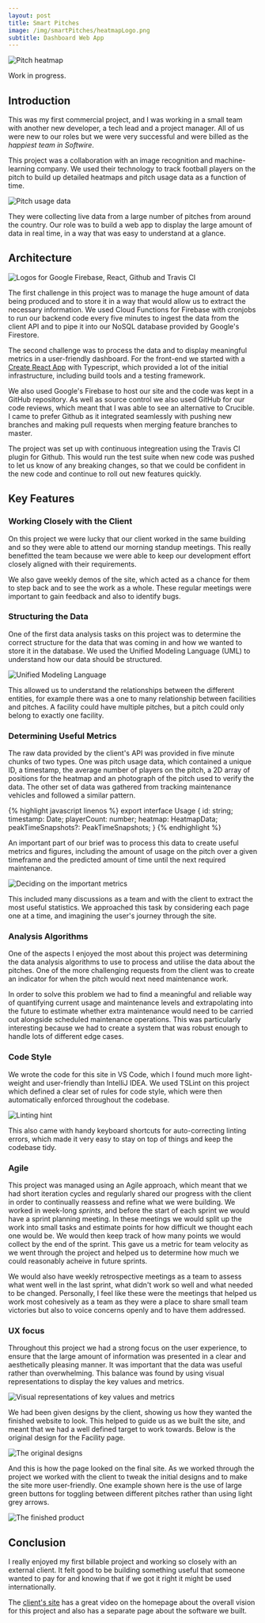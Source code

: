 ```yaml
---
layout: post
title: Smart Pitches
image: /img/smartPitches/heatmapLogo.png
subtitle: Dashboard Web App
---
```


![Pitch heatmap](/img/smartPitches/heatmap.png)

Work in progress.

## Introduction

This was my first commercial project, and I was working in a small team with another new developer, a tech lead and a project manager. All of us were new to our roles but we were very successful and were billed as the _happiest team in Softwire_.

This project was a collaboration with an image recognition and machine-learning company. We used their technology to track football players on the pitch to build up detailed heatmaps and pitch usage data as a function of time. 

![Pitch usage data](/img/smartPitches/usageGraph2.png)

They were collecting live data from a large number of pitches from around the country. Our role was to build a web app to display the large amount of data in real time, in a way that was easy to understand at a glance.

## Architecture

![Logos for Google Firebase, React, Github and Travis CI](/img/smartPitches/logos.png)

The first challenge in this project was to manage the huge amount of data being produced and to store it in a way that would allow us to extract the necessary information. We used Cloud Functions for Firebase with cronjobs to run our backend code every five minutes to ingest the data from the client API and to pipe it into our NoSQL database provided by Google's Firestore.

The second challenge was to process the data and to display meaningful metrics in a user-friendly dashboard. For the front-end we started with a [Create React App](https://github.com/facebook/create-react-app) with Typescript, which provided a lot of the initial infrastructure, including build tools and a testing framework. 

We also used Google's Firebase to host our site and the code was kept in a GitHub repository. As well as source control we also used GitHub for our code reviews, which meant that I was able to see an alternative to Crucible. I came to prefer Github as it integrated seamlessly with pushing new branches and making pull requests when merging feature branches to master.

The project was set up with continuous integreation using the Travis CI plugin for Github. This would run the test suite when new code was pushed to let us know of any breaking changes, so that we could be confident in the new code and continue to roll out new features quickly.

## Key Features

### Working Closely with the Client

On this project we were lucky that our client worked in the same building and so they were able to attend our morning standup meetings. This really benefitted the team because we were able to keep our development effort closely aligned with their requirements. 

We also gave weekly demos of the site, which acted as a chance for them to step back and to see the work as a whole. These regular meetings were important to gain feedback and also to identify bugs.

### Structuring the Data

One of the first data analysis tasks on this project was to determine the correct structure for the data that was coming in and how we wanted to store it in the database. We used the Unified Modeling Language (UML) to understand how our data should be structured. 

![Unified Modeling Language](/img/smartPitches/uml.png)

This allowed us to understand the relationships between the different entities, for example there was a one to many relationship between facilities and pitches. A facility could have multiple pitches, but a pitch could only belong to exactly one facility.

### Determining Useful Metrics

The raw data provided by the client's API was provided in five minute chunks of two types. One was pitch usage data, which contained a unique ID, a timestamp, the average number of players on the pitch, a 2D array of positions for the heatmap and an photograph of the pitch used to verify the data. The other set of data was gathered from tracking maintenance vehicles and followed a similar pattern.

{% highlight javascript linenos %}
export interface Usage {
    id: string;
    timestamp: Date;
    playerCount: number;
    heatmap: HeatmapData;
    peakTimeSnapshots?: PeakTimeSnapshots;
}
{% endhighlight %}

An important part of our brief was to process this data to create useful metrics and figures, including the amount of usage on the pitch over a given timeframe and the predicted amount of time until the next required maintenance.

![Deciding on the important metrics](/img/smartPitches/metrics.png)

This included many discussions as a team and with the client to extract the most useful statistics. We approached this task by considering each page one at a time, and imagining the user's journey through the site.

### Analysis Algorithms

One of the aspects I enjoyed the most about this project was determining the data analysis algorithms to use to process and utilise the data about the pitches. One of the more challenging requests from the client was to create an indicator for when the pitch would next need maintenance work.

In order to solve this problem we had to find a meaningful and reliable way of quantifying current usage and maintenance levels and extrapolating into the future to estimate whether extra maintenance would need to be carried out alongside scheduled maintenance operations. This was particularly interesting because we had to create a system that was robust enough to handle lots of different edge cases.

### Code Style

We wrote the code for this site in VS Code, which I found much more light-weight and user-friendly than IntelliJ IDEA. We used TSLint on this project which defined a clear set of rules for code style, which were then automatically enforced throughout the codebase.

![Linting hint](/img/smartPitches/linting.png)

This also came with handy keyboard shortcuts for auto-correcting linting errors, which made it very easy to stay on top of things and keep the codebase tidy.

### Agile

This project was managed using an Agile approach, which meant that we had short iteration cycles and regularly shared our progress with the client in order to continually reassess and refine what we were building. We worked in week-long _sprints_, and before the start of each sprint we would have a sprint planning meeting. In these meetings we would split up the work into small tasks and estimate points for how difficult we thought each one would be. We would then keep track of how many points we would collect by the end of the sprint. This gave us a metric for team velocity as we went through the project and helped us to determine how much we could reasonably acheive in future sprints.

We would also have weekly retrospective meetings as a team to assess what went well in the last sprint, what didn't work so well and what needed to be changed. Personally, I feel like these were the meetings that helped us work most cohesively as a team as they were a place to share small team victories but also to voice concerns openly and to have them addressed.

### UX focus

Throughout this project we had a strong focus on the user experience, to ensure that the large amount of information was presented in a clear and aesthetically pleasing manner. It was important that the data was useful rather than overwhelming. This balance was found by using visual representations to display the key values and metrics. 

![Visual representations of key values and metrics](/img/smartPitches/heatmapStats.png)

We had been given designs by the client, showing us how they wanted the finished website to look. This helped to guide us as we built the site, and meant that we had a well defined target to work towards. Below is the original design for the Facility page.

![The original designs](/img/smartPitches/compEnvision.png)

And this is how the page looked on the final site. As we worked through the project we worked with the client to tweak the initial designs and to make the site more user-friendly. One example shown here is the use of large green buttons for toggling between different pitches rather than using light grey arrows.

![The finished product](/img/smartPitches/compReal.png)


## Conclusion

I really enjoyed my first billable project and working so closely with an external client. It felt good to be building something useful that someone wanted to pay for and knowing that if we got it right it might be used internationally. 

The [client's site](http://intelligent-play.co.uk/) has a great video on the homepage about the overall vision for this project and also has a separate page about the software we built.